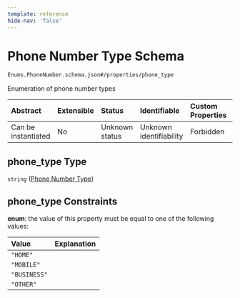 ```yaml
---
template: reference
hide-nav: 'false'
---
```


# Phone Number Type Schema

```txt
Enums.PhoneNumber.schema.json#/properties/phone_type
```

Enumeration of phone number types

| Abstract            | Extensible | Status         | Identifiable            | Custom Properties | Additional Properties | Access Restrictions | Defined In                                                              |
| :------------------ | :--------- | :------------- | :---------------------- | :---------------- | :-------------------- | :------------------ | :---------------------------------------------------------------------- |
| Can be instantiated | No         | Unknown status | Unknown identifiability | Forbidden         | Allowed               | none                | [Phone.schema.json*](../types/Phone.schema.json "open original schema") |

## phone_type Type

`string` ([Phone Number Type](phone-properties-phone-number-type.md))

## phone_type Constraints

**enum**: the value of this property must be equal to one of the following values:

| Value        | Explanation |
| :----------- | :---------- |
| `"HOME"`     |             |
| `"MOBILE"`   |             |
| `"BUSINESS"` |             |
| `"OTHER"`    |             |
